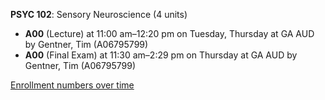 **PSYC 102**: Sensory Neuroscience (4 units)

- **A00** (Lecture) at 11:00 am–12:20 pm on Tuesday, Thursday at GA AUD by Gentner, Tim (A06795799)
- **A00** (Final Exam) at 11:30 am–2:29 pm on Thursday at GA AUD by Gentner, Tim (A06795799)

[Enrollment numbers over time](./PSYC102.tsv)
